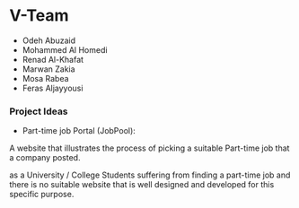  # V-Team




* Odeh Abuzaid
* Mohammed Al Homedi
* Renad Al-Khafat
* Marwan Zakia
* Mosa Rabea
* Feras Aljayyousi 

### Project Ideas 

* Part-time job Portal (JobPool):

A website that illustrates the process of picking a suitable Part-time job that a company posted.

as a University / College Students suffering from finding a part-time job and there is no suitable website that is well designed and developed for this specific purpose.


